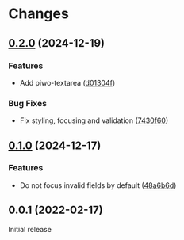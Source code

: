# Changes

## [0.2.0](https://github.com/prantlf/piwo/compare/v0.1.0...v0.2.0) (2024-12-19)

### Features

* Add piwo-textarea ([d01304f](https://github.com/prantlf/piwo/commit/d01304fa03dff5e6ed647739cf616fce109f3aef))

### Bug Fixes

* Fix styling, focusing and validation ([7430f60](https://github.com/prantlf/piwo/commit/7430f60103fe91d93fcde9d1ed84b7b8f03f0547))

## [0.1.0](https://github.com/prantlf/piwo/compare/v0.0.1...v0.1.0) (2024-12-17)

### Features

* Do not focus invalid fields by default ([48a6b6d](https://github.com/prantlf/piwo/commit/48a6b6db7efd38faf1f6a3c2f68263922f11d090))

## 0.0.1 (2022-02-17)

Initial release
